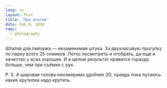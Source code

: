 ```yaml
---
lang: ru
layout: Post
title: 'Про штатив'
date: Feb 8, 2010
tags:
  - photography
---
```


Штатив для пейзажа — незаменимая штука. За двухчасовую прогулку по парку всего 25 снимков. Легко посмотреть и отобрать, да ещё и качество у всех хорошее. И в целом результат нравится гораздо больше, чем при съёмке с рук.

P. S. А шаровая голова неизмеримо удобнее 3D, правда пока путаюсь какие крутилки надо крутить.
